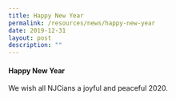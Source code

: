 ```yaml
---
title: Happy New Year
permalink: /resources/news/happy-new-year
date: 2019-12-31
layout: post
description: ""
---
```

#### Happy New Year

We wish all NJCians a joyful and peaceful 2020.